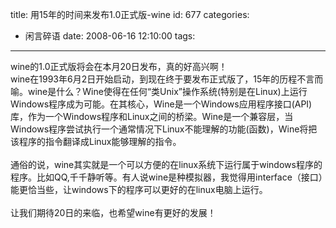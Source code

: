 title: 用15年的时间来发布1.0正式版-wine
id: 677
categories:
  - 闲言碎语
date: 2008-06-16 12:10:00
tags:
---

wine的1.0正式版将会在本月20日发布，真的好高兴啊！
</br>wine在1993年6月2日开始启动，到现在终于要发布正式版了，15年的历程不言而喻。wine是什么？Wine使得在任何“类Unix”操作系统(特别是在Linux)上运行Windows程序成为可能。在其核心，Wine是一个Windows应用程序接口(API)库，作为一个Windows程序和Linux之间的桥梁。Wine是一个兼容层，当Windows程序尝试执行一个通常情况下Linux不能理解的功能(函数)，Wine将把该程序的指令翻译成Linux能够理解的指令。
</br>
</br>通俗的说，wine其实就是一个可以方便的在linux系统下运行属于windows程序的程序。比如QQ,千千静听等。有人说wine是种模拟器，我觉得用interface（接口）能更恰当些，让windows下的程序可以更好的在linux电脑上运行。
</br>
</br>让我们期待20日的来临，也希望wine有更好的发展！
